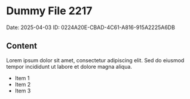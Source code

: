 # Dummy File 2217

Date: 2025-04-03
ID: 0224A20E-CBAD-4C61-A816-915A2225A6DB

## Content

Lorem ipsum dolor sit amet, consectetur adipiscing elit.
Sed do eiusmod tempor incididunt ut labore et dolore magna aliqua.

* Item 1
* Item 2
* Item 3

